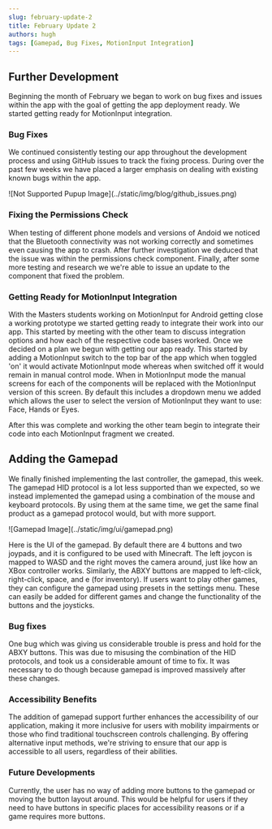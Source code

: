 ```yaml
---
slug: february-update-2
title: February Update 2
authors: hugh
tags: [Gamepad, Bug Fixes, MotionInput Integration]
---
```


## Further Development

Beginning the month of February we began to work on bug fixes and issues within the app with the goal of getting the app deployment ready. We started getting ready for MotionInput integration.

### Bug Fixes

We continued consistently testing our app throughout the development process and using GitHub issues to track the fixing process. During over the past few weeks we have placed a larger emphasis on dealing with existing known bugs within the app.

<div class="img-center"> ![Not Supported Pupup Image](../static/img/blog/github_issues.png) </div>

### Fixing the Permissions Check

When testing of different phone models and versions of Andoid we noticed that the Bluetooth connectivity was not working correctly and sometimes even causing the app to crash. After further investigation we deduced that the issue was within the permissions check component. Finally, after some more testing and research we we're able to issue an update to the component that fixed the problem.

### Getting Ready for MotionInput Integration

With the Masters students working on MotionInput for Android getting close a working prototype we started getting ready to integrate their work into our app. This started by meeting with the other team to discuss integration options and how each of the respective code bases worked. Once we decided on a plan we begun with getting our app ready. This started by adding a MotionInput switch to the top bar of the app which when toggled 'on' it would activate MotionInput mode whereas when switched off it would remain in manual control mode. When in MotionInput mode the manual screens for each of the components will be replaced with the MotionInput version of this screen. By default this includes a dropdown menu we added which allows the user to select the version of MotionInput they want to use: Face, Hands or Eyes.

After this was complete and working the other team begin to integrate their code into each MotionInput fragment we created.

## Adding the Gamepad

We finally finished implementing the last controller, the gamepad, this week. The gamepad HID protocol is a lot less supported than we expected, so we instead implemented the gamepad using a combination of the mouse and keyboard protocols. By using them at the same time, we get the same final product as a gamepad protocol would, but with more support. 

<div class="img-center"> ![Gamepad Image](../static/img/ui/gamepad.png) </div>

Here is the UI of the gamepad. By default there are 4 buttons and two joypads, and it is configured to be used with Minecraft. The left joycon is mapped to WASD and the right moves the camera around, just like how an XBox controller works. Similarly, the ABXY buttons are mapped to left-click, right-click, space, and e (for inventory). If users want to play other games, they can configure the gamepad using presets in the settings menu. These can easily be added for different games and change the functionality of the buttons and the joysticks.

### Bug fixes

One bug which was giving us considerable trouble is press and hold for the ABXY buttons. This was due to misusing the combination of the HID protocols, and took us a considerable amount of time to fix. It was necessary to do though because gamepad is improved massively after these changes.

### Accessibility Benefits
The addition of gamepad support further enhances the accessibility of our application, making it more inclusive for users with mobility impairments or those who find traditional touchscreen controls challenging. By offering alternative input methods, we're striving to ensure that our app is accessible to all users, regardless of their abilities.

### Future Developments
Currently, the user has no way of adding more buttons to the gamepad or moving the button layout around. This would be helpful for users if they need to have buttons in specific places for accessibility reasons or if a game requires more buttons.
